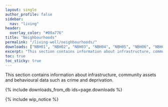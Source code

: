 ```yaml
---
layout: single
author_profile: false
sidebar:
  nav: "living"
header:
  overlay_color: "#00a776"
title: "Neighbourhoods"
permalink: "/living-well/neighbourhoods/"
downloads: ["NBH01", "NBH02", "NBH03", "NBH04", "NBH05", "NBH06", "NBH07", "NBH08", "NBH09", "NBH10", "NBH11", "NBH12", "NBH13"]
excerpt: "This section contains information about infrastructure, community assets  and behavioural data such as crime and deprivation."
toc: true
toc_sticky: true
---
```


This section contains information about infrastructure, community assets  and behavioural data such as crime and deprivation.

{% include downloads_from_db ids=page.downloads %}

{% include wip_notice %}